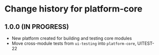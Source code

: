 # Change history for platform-core

## 1.0.0 (IN PROGRESS)
* New platform created for building and testing core modules
* Move cross-module tests from `ui-testing` into `platform-core`, UITEST-22
